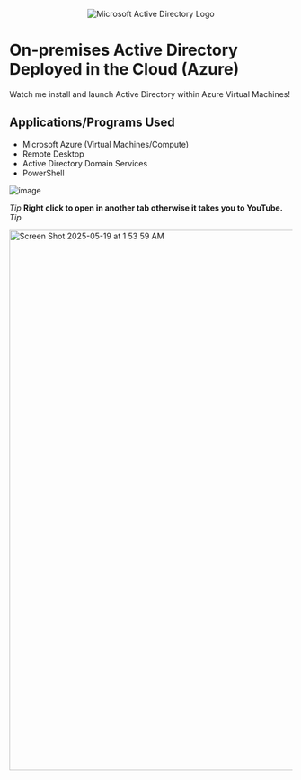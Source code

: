 <p align="center">
<img src="https://i.imgur.com/pU5A58S.png" alt="Microsoft Active Directory Logo"/>
</p>

<h1>On-premises Active Directory Deployed in the Cloud (Azure)</h1>
Watch me install and launch Active Directory within Azure Virtual Machines!<br />



<h2>Applications/Programs Used</h2>

- Microsoft Azure (Virtual Machines/Compute)
- Remote Desktop
- Active Directory Domain Services
- PowerShell



![image](https://github.com/user-attachments/assets/f8c23556-c8e7-402c-9739-1de83c8ad9aa)  

*Tip* <b>Right click to open in another tab otherwise it takes you to YouTube.</b> *Tip*


<a href="https://www.youtube.com/watch?v=yoIW_N3XNMY&t=977s">   <img width="961" alt="Screen Shot 2025-05-19 at 1 53 59 AM" src="https://github.com/user-attachments/assets/3b0aab38-64fe-461c-99a9-3ab506a72997" />

 </a>

